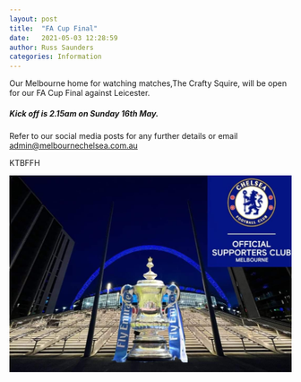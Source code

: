 ```yaml
---
layout: post
title:  "FA Cup Final"
date:   2021-05-03 12:28:59
author: Russ Saunders
categories: Information
---
```

Our Melbourne home for watching matches,The Crafty Squire, will be open for our FA Cup Final against Leicester. 

##### Kick off is 2.15am on Sunday 16th May.

Refer to our social media posts for any further details or email admin@melbournechelsea.com.au

KTBFFH

![trophy](/assets/posts/facup2021.jpg)
